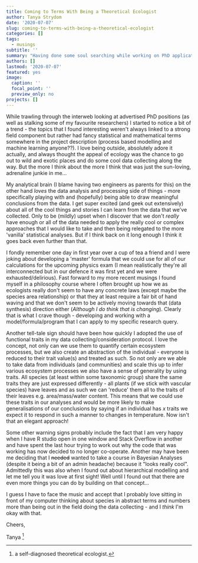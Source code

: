 ```yaml
---
title: Coming to Terms With Being a Theoretical Ecologist
author: Tanya Strydom
date: '2020-07-07'
slug: coming-to-terms-with-being-a-theoretical-ecologist
categories: []
tags:
  - musings
subtitle: ''
summary: "Having done some soul searching while working on PhD applications I've come to the conclusion that just maybe I'm not the ecologist that I thought I was."
authors: []
lastmod: '2020-07-07'
featured: yes
image:
  caption: ''
  focal_point: ''
  preview_only: no
projects: []
---
```


While trawling through the interweb looking at advertised PhD positions (as well as stalking some of my favourite researchers) I started to notice a bit of a trend - the topics that I found interesting weren't always linked to a strong field component but rather had fancy statistical and mathematical terms somewhere in the project description (process based modelling and machine learning anyone??). I love being outside, absolutely adore it actually, and always thought the appeal of ecology was the chance to go out to wild and exotic places and do some cool data collecting along the way. But the more I think about the more I think that was just the sun-loving, adrenaline junkie in me...

My analytical brain (I blame having two engineers as parents for this) on the other hand *loves* the data analysis and processing side of things - more specifically playing with and (hopefully) being able to draw meaningful conclusions from the data. I get super excited (and geek out extensively) about all of the cool things and stories I can learn from the data that we've collected. Only to be (mildly) upset when I discover that we don't *really* have enough or all of the data needed to apply the really cool or complex approaches that I would like to take and then being relegated to the more 'vanilla' statistical analyses. But if I think back on it long enough I think it goes back even further than that.

I fondly remember one day in first year over a cup of tea a friend and I were joking about developing a 'master' formula that we could use for all of our calculations for the upcoming physics exam (I mean realistically they're all interconnected but in our defence it was first yet and we were exhausted/delirious). Fast forward to my more recent musings I found myself in a philosophy course where I often brought up how we as ecologists really don't seem to have any concrete laws (except maybe the species area relationship) or that they at least require a fair bit of hand waving and that we don't seem to be actively moving towards that (data synthesis) direction either (*Although I do think that is changing*). Clearly that is what I crave though - developing and working with a model/formula/program that I can apply to my specific research query.

Another tell-tale sign should have been how quickly I adopted the use of functional traits in my data collecting/consideration protocol. I love the concept, not only can we use them to quantify certain ecosystem processes, but we also create an abstraction of the individual - everyone is reduced to their trait value(s) and treated as such. So not only are we able to take data from individuals (and communities) and scale this up to infer various ecosystem processes we also have a sense of generality by using traits. All species (at least within some taxonomic group) share the same traits they are just expressed differently - all plants (if we stick with vascular species) have leaves and as such we can 'reduce' them all to the traits of their leaves e.g. area/mass/water content. This means that we could use these traits in our analyses and would be more likely to make generalisations of our conclusions by saying if an individual has *x* traits we expect it to respond in such a manner to changes in temperature. Now isn't that an elegant approach!

Some other warning signs probably include the fact that I am very happy when I have R studio open in one window and Stack Overflow in another and have spent the last hour trying to work out why the code that was working has now decided to no longer co-operate. Another may have been me deciding that I ~~needed~~ wanted to take a course in Bayesian Analyses (despite it being a bit of an admin headache) because it "looks really cool". Admittedly this was also when I found out about hierarchical modelling and let me tell you it was love at first sight! Well until I found out that there are even more things you can do by building on that concept...

I guess I have to face the music and accept that I probably love sitting in front of my computer thinking about species in abstract terms and numbers more than being out in the field doing the data collecting - and I _think_ I'm okay with that. 

Cheers,

Tanya [^fn:1]

[^fn:1]: a self-diagnosed theoretical ecologist.
